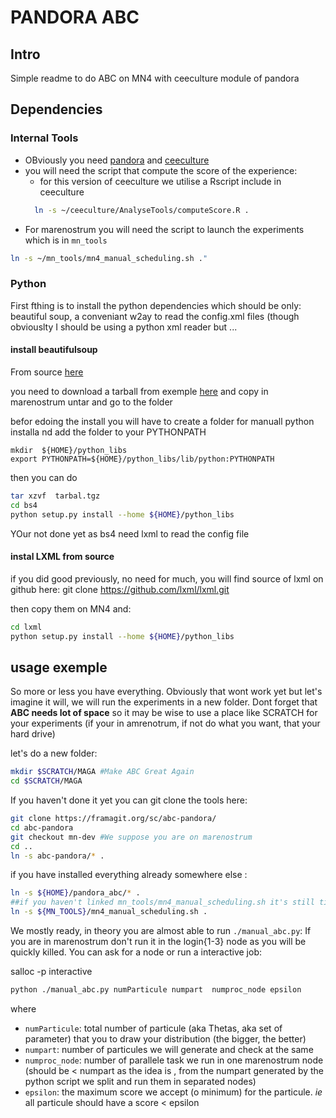# PANDORA ABC
## Intro
Simple readme to do ABC on MN4 with ceeculture module of pandora

## Dependencies

### Internal Tools

* OBviously you need [pandora]() and [ceeculture]()
* you will need the script that compute the score of the experience:
	* for this version of ceeculture we utilise a Rscript include in ceeculture
	```bash
	  ln -s ~/ceeculture/AnalyseTools/computeScore.R .
	```
* For marenostrum you will need the script to launch the experiments which is in `mn_tools`

```bash
ln -s ~/mn_tools/mn4_manual_scheduling.sh ."
```

### Python
First fthing is to install the python dependencies which should be only:  beautiful soup, a conveniant w2ay to read the config.xml files (though obviouslty I should be using a python xml reader but ...


#### install beautifulsoup 


From source [here](http://bazaar.launchpad.net/~leonardr/beautifulsoup/bs4/changes)

you need to download a tarball from exemple [here]( http://bazaar.launchpad.net/~leonardr/beautifulsoup/bs4/revision/449?start_revid=449) and copy in marenostrum untar and go to the folder

befor edoing the install you will have to create a folder for manuall python installa nd add the folder to your PYTHONPATH 

```
mkdir  ${HOME}/python_libs
export PYTHONPATH=${HOME}/python_libs/lib/python:PYTHONPATH
```

then you can do
```bash
tar xzvf  tarbal.tgz
cd bs4
python setup.py install --home ${HOME}/python_libs
```

YOur not done yet as bs4 need lxml to read the config file
	
#### instal LXML  from source
if you did good previously, no need for much, you will find source of lxml on github here:
git clone https://github.com/lxml/lxml.git

then copy them on MN4 and:

```bash
cd lxml
python setup.py install --home ${HOME}/python_libs
```

## usage exemple

So more or less you have everything. Obviously that wont work yet but let's imagine it will, we will run the experiments in a new folder. Dont forget that **ABC needs lot of space** so it may be wise to use a place like SCRATCH for your experiments (if your in amrenotrum, if not do what you want, that your hard drive)

let's do a new folder:

```bash 
mkdir $SCRATCH/MAGA #Make ABC Great Again
cd $SCRATCH/MAGA
```

If you haven't done it yet you can git clone the tools here:

```bash
git clone https://framagit.org/sc/abc-pandora/
cd abc-pandora
git checkout mn-dev #We suppose you are on marenostrum
cd ..
ln -s abc-pandora/* .
```

if you have installed everything already somewhere else :

```bash
ln -s ${HOME}/pandora_abc/* .
##if you haven't linked mn_tools/mn4_manual_scheduling.sh it's still time:
ln -s ${MN_TOOLS}/mn4_manual_scheduling.sh .
```

We mostly ready, in theory you are almost able to run  `./manual_abc.py`:
If you are in marenostrum don't run it in the login{1-3} node as you will be quickly killed. You can ask for a node or run a interactive job:

salloc -p interactive  

```bash
python ./manual_abc.py numParticule numpart  numproc_node epsilon
```

where 
* `numParticule`: total number of  particule (aka Thetas, aka set of parameter) that you to draw your distribution (the bigger, the better)
* `numpart`: number of particules we will generate and check at the same 
* `numproc_node`: number of parallele task we run in one marenostrum node  (should be < numpart as the idea is , from the numpart generated by the python script we split and  run them in separated nodes)
* `epsilon`: the maximum score we accept (o minimum) for the particule. _ie_ all particule should have a score < epsilon



